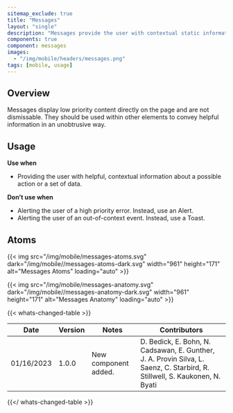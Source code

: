 ```yaml
---
sitemap_exclude: true
title: "Messages"
layout: "single"
description: "Messages provide the user with contextual static information. They have a lower priority than a notification or prompt."
components: true
component: messages
images:
  - "/img/mobile/headers/messages.png"
tags: [mobile, usage]
---
```

## Overview

Messages display low priority content directly on the page and are not dismissable. They should be used within other elements to convey helpful information in an unobtrusive way.

## Usage

**Use when**

- Providing the user with helpful, contextual information about a possible action or a set of data.

**Don’t use when**

- Alerting the user of a high priority error. Instead, use an Alert.
- Alerting the user of an out-of-context event. Instead, use a Toast.

## Atoms

{{< img src="/img/mobile/messages-atoms.svg" dark="/img/mobile//messages-atoms-dark.svg" width="961" height="171" alt="Messages Atoms" loading="auto" >}}

{{< img src="/img/mobile/messages-anatomy.svg" dark="/img/mobile//messages-anatomy-dark.svg" width="961" height="171" alt="Messages Anatomy" loading="auto" >}}

{{< whats-changed-table >}}

| Date       | Version | Notes                               | Contributors |
| ---------- | ------- | ----------------------------------- | ------------ |
| 01/16/2023 | 1.0.0   | New component added. | D. Bedick, E. Bohn, N. Cadsawan, E. Gunther, J. A. Provin Silva, L. Saenz, C. Starbird, R. Stillwell, S. Kaukonen, N. Byati  |

{{</ whats-changed-table >}}
